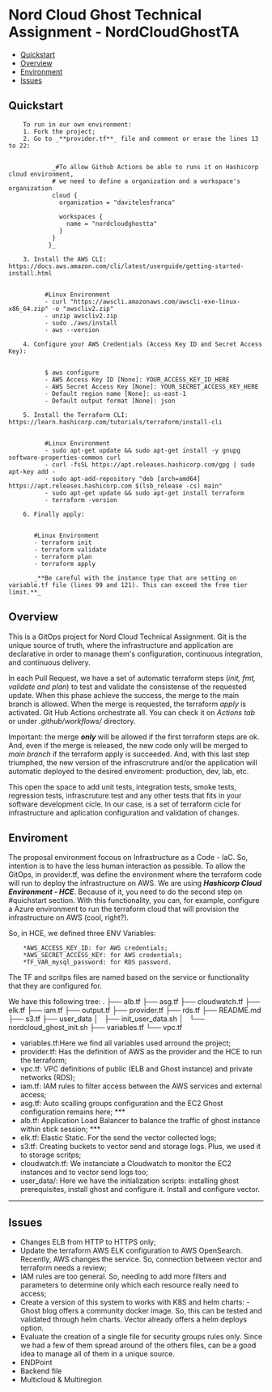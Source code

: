 # Nord Cloud Ghost Technical Assignment - NordCloudGhostTA

* [Quickstart](#quickstart)
* [Overview](#overview)
* [Environment](#environment)
* [Issues](#issues)

## Quickstart

        To run in our own environment:
        1. Fork the project;
        2. Go to _**provider.tf**_ file and comment or erase the lines 13 to 22:


                _#To allow Github Actions be able to runs it on Hashicorp cloud environment, 
                # we need to define a organization and a workspace's organization
                cloud {
                  organization = "davitelesfranca"

                  workspaces {
                    name = "nordcloudghostta"
                  }   
                } 
               }_

        3. Install the AWS CLI: https://docs.aws.amazon.com/cli/latest/userguide/getting-started-install.html


              #Linux Environment
              - curl "https://awscli.amazonaws.com/awscli-exe-linux-x86_64.zip" -o "awscliv2.zip"
              - unzip awscliv2.zip
              - sudo ./aws/install
              - aws --version

        4. Configure your AWS Credentials (Access Key ID and Secret Access Key):


              $ aws configure
              - AWS Access Key ID [None]: YOUR_ACCESS_KEY_ID_HERE
              - AWS Secret Access Key [None]: YOUR_SECRET_ACCESS_KEY_HERE
              - Default region name [None]: us-east-1
              - Default output format [None]: json

        5. Install the Terraform CLI: https://learn.hashicorp.com/tutorials/terraform/install-cli


              #Linux Environment
              - sudo apt-get update && sudo apt-get install -y gnupg software-properties-common curl
              - curl -fsSL https://apt.releases.hashicorp.com/gpg | sudo apt-key add -
              - sudo apt-add-repository "deb [arch=amd64] https://apt.releases.hashicorp.com $(lsb_release -cs) main"
              - sudo apt-get update && sudo apt-get install terraform
              - terraform -version

        6. Finally apply:


           #Linux Environment
           - terraform init
           - terraform validate
           - terraform plan
           - terraform apply
           
           _**Be careful with the instance type that are setting on variable.tf file (lines 99 and 121). This can exceed the free tier limit.**_
   
   
## Overview
This is a GitOps project for Nord Cloud Technical Assignment. Git is the unique source of truth, where the infrastructure and application are declarative in order to manage them's configuration, continuous integration, and continuous delivery.

In each Pull Request, we have a set of automatic terraform steps (_init, fmt, validate and plan_) to test and validate the consistense of the requested update. When this phase achieve the success, the merge to the main branch is allowed. When the merge is requested, the terraform _apply_ is activated. Git Hub Actions orchestrate all. You can check it on _Actions tab_ or under _.github/workflows/_ directory.

Important: the merge **_only_** will be allowed if the first terraform steps are ok. And, even if the merge is released, the new code only will be merged to _main branch_ if the terraform apply is succeeded. And, with this last step triumphed, the new version of the infrascrutrure and/or the application will automatic deployed to the desired enviroment: production, dev, lab, etc.

This open the space to add unit tests, integration tests, smoke tests, regression tests, infrascruture test and any other tests that fits in your software development cicle. In our case, is a set of terraform cicle for infrastructure and aplication configuration and validation of changes.

## Enviroment
The proposal environment focous on Infrastructure as a Code - IaC. So, intention is to have the less human interaction as possible. To allow the GitOps, in provider.tf, was define the environment where the terraform code will run to deploy the infrastructure on AWS. We are using _**Hashicorp Cloud Environment - HCE**_. Because of it, you need to do the second step on #quichstart section. With this functionality, you can, for example, configure a Azure environment to run the terraform cloud that will provision the infrastructure on AWS (cool, right?). 

So, in HCE, we defined three ENV Variables:

        *AWS_ACCESS_KEY_ID: for AWS credentials; 
        *AWS_SECRET_ACCESS_KEY: for AWS credentials;
        *TF_VAR_mysql_password: for RDS password.

The TF and scritps files are named based on the service or functionality that they are configured for. 

We have this following tree:
                .
                ├── alb.tf
                ├── asg.tf
                ├── cloudwatch.tf
                ├── elk.tf
                ├── iam.tf
                ├── output.tf
                ├── provider.tf
                ├── rds.tf
                ├── README.md
                ├── s3.tf
                ├── user_data
                │   ├── init_user_data.sh
                │   └── nordcloud_ghost_init.sh
                ├── variables.tf
                └── vpc.tf


- variables.tf:Here we find all variables used arround the project;     
- provider.tf: Has the definition of AWS as the provider and the HCE to run the terraform; 
- vpc.tf: VPC definitions of public (ELB and Ghost instance) and private networks (RDS);
- iam.tf: IAM rules to filter access between the AWS services and external access;
- asg.tf: Auto scalling groups configuration and the EC2 Ghost configuration remains here; *** 
- alb.tf: Application Load Balancer to balance the traffic of ghost instance within stick session; ***
- elk.tf: Elastic Static. For the send the vector collected logs;
- s3.tf: Creating buckets to vector send and storage logs. Plus, we used it to storage scritps;
- cloudwatch.tf: We instanciate a Cloudwatch to monitor the EC2 instances and to vector send logs too;
- user_data/: Here we have the initialization scripts: installing ghost prerequisites, install ghost and configure it. Install and configure vector.


*** 
                
## Issues
- Changes ELB from HTTP to HTTPS only;
- Update the terraform AWS ELK configuration to AWS OpenSearch. Recently, AWS changes the service. So, connection between vector and terraform needs a review;
- IAM rules are too general. So, needing to add more filters and parameters to determine only which each resource really need to access;
- Create a version of this system to works with K8S and helm charts:
        - Ghost blog offers a community docker image. So, this can be tested and validated through helm charts. Vector already offers a helm deploys option.
- Evaluate the creation of a single file for security groups rules only. Since we had a few of them spread around of the others files, can be a good idea to manage all of them in a unique source.
- ENDPoint
- Backend file
- Multicloud & Multiregion
      
